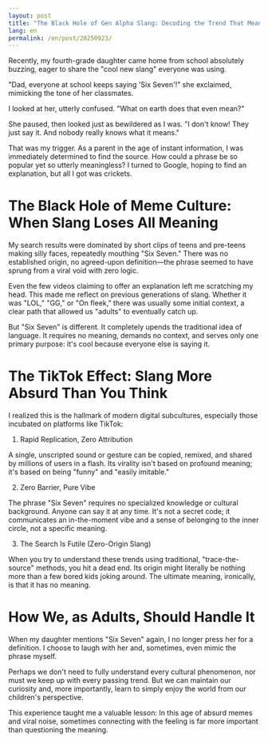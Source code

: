 ```yaml
---
layout: post
title: "The Black Hole of Gen Alpha Slang: Decoding the Trend That Means Nothing"
lang: en
permalink: /en/post/20250923/
---
```

Recently, my fourth-grade daughter came home from school absolutely buzzing, eager to share the "cool new slang" everyone was using.

"Dad, everyone at school keeps saying 'Six Seven'!" she exclaimed, mimicking the tone of her classmates.

I looked at her, utterly confused. "What on earth does that even mean?"

She paused, then looked just as bewildered as I was. "I don't know! They just say it. And nobody really knows what it means."

That was my trigger. As a parent in the age of instant information, I was immediately determined to find the source. How could a phrase be so popular yet so utterly meaningless? I turned to Google, hoping to find an explanation, but all I got was crickets.

# The Black Hole of Meme Culture: When Slang Loses All Meaning

My search results were dominated by short clips of teens and pre-teens making silly faces, repeatedly mouthing "Six Seven." There was no established origin, no agreed-upon definition—the phrase seemed to have sprung from a viral void with zero logic.

Even the few videos claiming to offer an explanation left me scratching my head. This made me reflect on previous generations of slang. Whether it was "LOL," "GG," or "On fleek," there was usually some initial context, a clear path that allowed us "adults" to eventually catch up.

But "Six Seven" is different. It completely upends the traditional idea of language. It requires no meaning, demands no context, and serves only one primary purpose: it's cool because everyone else is saying it.

# The TikTok Effect: Slang More Absurd Than You Think

I realized this is the hallmark of modern digital subcultures, especially those incubated on platforms like TikTok:

1. Rapid Replication, Zero Attribution

A single, unscripted sound or gesture can be copied, remixed, and shared by millions of users in a flash. Its virality isn't based on profound meaning; it's based on being "funny" and "easily imitable."

2. Zero Barrier, Pure Vibe

The phrase "Six Seven" requires no specialized knowledge or cultural background. Anyone can say it at any time. It's not a secret code; it communicates an in-the-moment vibe and a sense of belonging to the inner circle, not a specific meaning.

3. The Search Is Futile (Zero-Origin Slang)

When you try to understand these trends using traditional, "trace-the-source" methods, you hit a dead end. Its origin might literally be nothing more than a few bored kids joking around. The ultimate meaning, ironically, is that it has no meaning.

# How We, as Adults, Should Handle It

When my daughter mentions "Six Seven" again, I no longer press her for a definition. I choose to laugh with her and, sometimes, even mimic the phrase myself.

Perhaps we don't need to fully understand every cultural phenomenon, nor must we keep up with every passing trend. But we can maintain our curiosity and, more importantly, learn to simply enjoy the world from our children's perspective.

This experience taught me a valuable lesson: In this age of absurd memes and viral noise, sometimes connecting with the feeling is far more important than questioning the meaning.

